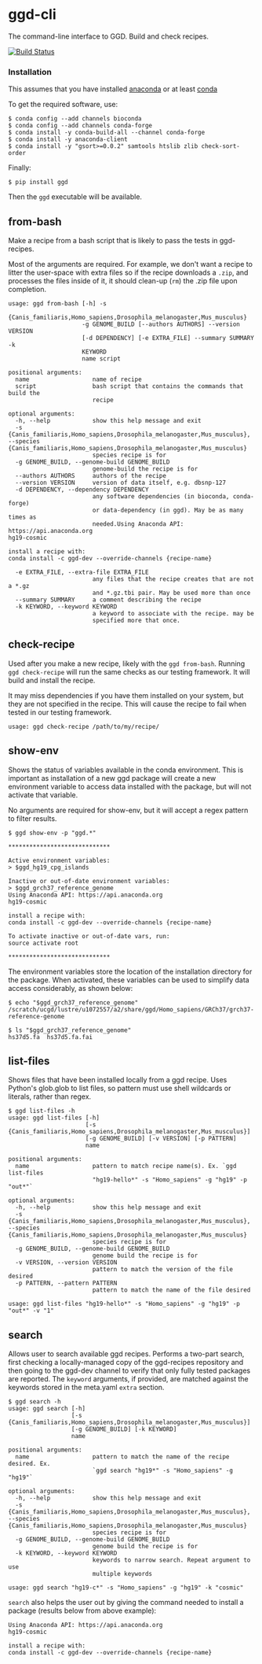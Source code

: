 # ggd-cli

The command-line interface to GGD. Build and check recipes.

[![Build Status](https://travis-ci.org/gogetdata/ggd-cli.svg?branch=master)](https://travis-ci.org/gogetdata/ggd-cli)

### Installation

This assumes that you have installed [anaconda](https://www.continuum.io/downloads) or at
least [conda](http://conda.pydata.org/docs/download.html)

To get the required software, use:

```
$ conda config --add channels bioconda
$ conda config --add channels conda-forge
$ conda install -y conda-build-all --channel conda-forge
$ conda install -y anaconda-client
$ conda install -y "gsort>=0.0.2" samtools htslib zlib check-sort-order
```

Finally:
```
$ pip install ggd
```

Then the `ggd` executable will be available.

## from-bash

Make a recipe from a bash script that is likely to pass the tests in ggd-recipes.

Most of the arguments are required. For example, we don't want a recipe to litter
the user-space with extra files so if the recipe downloads a `.zip`, and processes
the files inside of it, it should clean-up (`rm`) the .zip file upon completion.

```
usage: ggd from-bash [-h] -s
                     {Canis_familiaris,Homo_sapiens,Drosophila_melanogaster,Mus_musculus}
                     -g GENOME_BUILD [--authors AUTHORS] --version VERSION
                     [-d DEPENDENCY] [-e EXTRA_FILE] --summary SUMMARY -k
                     KEYWORD
                     name script

positional arguments:
  name                  name of recipe
  script                bash script that contains the commands that build the
                        recipe

optional arguments:
  -h, --help            show this help message and exit
  -s {Canis_familiaris,Homo_sapiens,Drosophila_melanogaster,Mus_musculus}, --species {Canis_familiaris,Homo_sapiens,Drosophila_melanogaster,Mus_musculus}
                        species recipe is for
  -g GENOME_BUILD, --genome-build GENOME_BUILD
                        genome-build the recipe is for
  --authors AUTHORS     authors of the recipe
  --version VERSION     version of data itself, e.g. dbsnp-127
  -d DEPENDENCY, --dependency DEPENDENCY
                        any software dependencies (in bioconda, conda-forge)
                        or data-dependency (in ggd). May be as many times as
                        needed.Using Anaconda API: https://api.anaconda.org
hg19-cosmic

install a recipe with: 
conda install -c ggd-dev --override-channels {recipe-name}

  -e EXTRA_FILE, --extra-file EXTRA_FILE
                        any files that the recipe creates that are not a *.gz
                        and *.gz.tbi pair. May be used more than once
  --summary SUMMARY     a comment describing the recipe
  -k KEYWORD, --keyword KEYWORD
                        a keyword to associate with the recipe. may be
                        specified more that once.
```

## check-recipe

Used after you make a new recipe, likely with the `ggd from-bash`. Running `ggd check-recipe` will
run the same checks as our testing framework. It will build and install the recipe.

It may miss dependencies if you have them installed on your system, but they are not specified in
the recipe. This will cause the recipe to fail when tested in our testing framework.

```
usage: ggd check-recipe /path/to/my/recipe/
```

## show-env

Shows the status of variables available in the conda environment. This is important as installation of a new ggd package will create a new environment variable to access data installed with the package, but will not activate that variable.

No arguments are required for show-env, but it will accept a regex pattern to filter results.

```
$ ggd show-env -p "ggd.*"

*****************************

Active environment variables:
> $ggd_hg19_cpg_islands

Inactive or out-of-date environment variables:
> $ggd_grch37_reference_genome
Using Anaconda API: https://api.anaconda.org
hg19-cosmic

install a recipe with: 
conda install -c ggd-dev --override-channels {recipe-name}

To activate inactive or out-of-date vars, run:
source activate root

*****************************
```

The environment variables store the location of the installation directory for the package. When activated, these variables can be used to simplify data access considerably, as shown below:

```
$ echo "$ggd_grch37_reference_genome"
/scratch/ucgd/lustre/u1072557/a2/share/ggd/Homo_sapiens/GRCh37/grch37-reference-genome

$ ls "$ggd_grch37_reference_genome"
hs37d5.fa  hs37d5.fa.fai
```

## list-files

Shows files that have been installed locally from a ggd recipe. Uses Python's glob.glob to list files, so pattern must use shell wildcards or literals, rather than regex.

```
$ ggd list-files -h
usage: ggd list-files [-h]
                      [-s {Canis_familiaris,Homo_sapiens,Drosophila_melanogaster,Mus_musculus}]
                      [-g GENOME_BUILD] [-v VERSION] [-p PATTERN]
                      name

positional arguments:
  name                  pattern to match recipe name(s). Ex. `ggd list-files
                        "hg19-hello*" -s "Homo_sapiens" -g "hg19" -p "out*"`

optional arguments:
  -h, --help            show this help message and exit
  -s {Canis_familiaris,Homo_sapiens,Drosophila_melanogaster,Mus_musculus}, --species {Canis_familiaris,Homo_sapiens,Drosophila_melanogaster,Mus_musculus}
                        species recipe is for
  -g GENOME_BUILD, --genome-build GENOME_BUILD
                        genome build the recipe is for
  -v VERSION, --version VERSION
                        pattern to match the version of the file desired
  -p PATTERN, --pattern PATTERN
                        pattern to match the name of the file desired
```

```
usage: ggd list-files "hg19-hello*" -s "Homo_sapiens" -g "hg19" -p "out*" -v "1"
```

## search

Allows user to search available ggd recipes. Performs a two-part search, first checking a locally-managed copy of the ggd-recipes repository and then going to the ggd-dev channel to verify that only fully tested packages are reported. The `keyword` arguments, if provided, are matched against the keywords stored in the meta.yaml `extra` section.

```
$ ggd search -h
usage: ggd search [-h]
                  [-s {Canis_familiaris,Homo_sapiens,Drosophila_melanogaster,Mus_musculus}]
                  [-g GENOME_BUILD] [-k KEYWORD]
                  name

positional arguments:
  name                  pattern to match the name of the recipe desired. Ex.
                        `ggd search "hg19*" -s "Homo_sapiens" -g "hg19"`

optional arguments:
  -h, --help            show this help message and exit
  -s {Canis_familiaris,Homo_sapiens,Drosophila_melanogaster,Mus_musculus}, --species {Canis_familiaris,Homo_sapiens,Drosophila_melanogaster,Mus_musculus}
                        species recipe is for
  -g GENOME_BUILD, --genome-build GENOME_BUILD
                        genome build the recipe is for
  -k KEYWORD, --keyword KEYWORD
                        keywords to narrow search. Repeat argument to use
                        multiple keywords
```

```
usage: ggd search "hg19-c*" -s "Homo_sapiens" -g "hg19" -k "cosmic"
```

`search` also helps the user out by giving the command needed to install a package (results below from above example):

```
Using Anaconda API: https://api.anaconda.org
hg19-cosmic

install a recipe with: 
conda install -c ggd-dev --override-channels {recipe-name}
```

